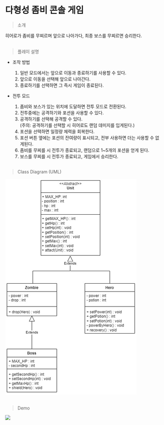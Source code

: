 # 다형성 좀비 콘솔 게임

> 소개
>
히어로가 좀비를 무찌르며 앞으로 나아가다, 최종 보스를 무찌르면 승리한다.
<br>
<br>
> 플레이 설명
  * 조작 방법
    1. 일반 모드에서는 앞으로 이동과 종료하기를 사용할 수 있다.
    2. 앞으로 이동을 선택해 앞으로 나아간다.
    3. 종료하기를 선택하면 그 즉시 게임이 종료된다.

  * 전투 모드
    1.  좀비와 보스가 있는 위치에 도달하면 전투 모드로 전환된다.
    2.  전투중에는 공격하기와 포션을 사용할 수 있다.
    3.  공격하기를 선택해 공격할 수 있다.<br>
    (주의: 공격하기를 선택할 시 히어로도 랜덤 데미지를 입게된다.)
    4.  포션을 선택하면 일정량 체력을 회복한다.
    5.  포션 버튼 옆에는 포션의 잔여량이 표시되고, 전부 사용하면 더는 사용할 수 없게된다.
    6.  좀비를 무찌를 시 전투가 종료되고, 랜덤으로  1~5개의 포션을 얻게 된다.
    7.  보스를 무찌를 시 전투가 종료되고, 게임에서 승리한다. <br><br>

> Class Diagram (UML)
> 
![diagram](https://github.com/c-chae-eun-n/ZombieGame/blob/master/images/zombieGame%20Diagram.jpg?raw=true) <br><br>

> Demo
>
<!-- <img src="" width="300"> -->
<img src="https://github.com/c-chae-eun-n/ZombieGame/blob/master/images/zombieGame-_2_.gif?raw=true" width="400">
